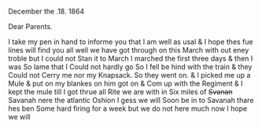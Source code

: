 December the .18. 1864

Dear Parents.

I take my pen in hand to informe you that I am well as usal & I hope thes fue lines will find you all well we have got through on this March with out eney troble but I could not Stan it to March I marched the first three days & then I was So lame that I Could not hardly go So I fell be hind with the train & they Could not Cerry me nor my Knapsack. So they went on. & I picked me up a Mule & put on my blankes on him got on & Com up with the Regiment & I kept the mule till I got thrue all Rite  we are with in Six miles of ~~Svanan~~ Savanah nere the atlantic Oshion I gess we will Soon be in to Savanah thare hes ben Some hard firing for a week but we do not here much now I hope we will
